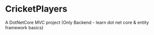 # CricketPlayers
A DotNetCore MVC project (Only Backend - learn dot net core &amp; entity framework basics)
